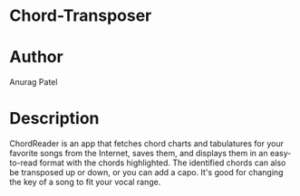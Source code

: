 # Chord-Transposer

# Author
Anurag Patel

# Description
ChordReader is an app that fetches chord charts and tabulatures for your favorite songs from the Internet, saves them, and displays them in an easy-to-read format with the chords highlighted. The identified chords can also be transposed up or down, or you can add a capo. It's good for changing the key of a song to fit your vocal range.
